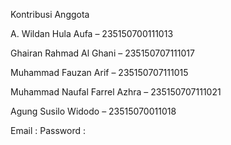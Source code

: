 Kontribusi Anggota

A. Wildan Hula Aufa – 235150700111013

Ghairan Rahmad Al Ghani – 235150707111017

Muhammad Fauzan Arif – 235150707111015

Muhammad Naufal Farrel Azhra – 235150707111021

Agung Susilo Widodo – 23515070011018


Email : 
Password : 
